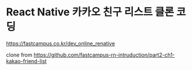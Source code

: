 # React Native 카카오 친구 리스트 클론 코딩

https://fastcampus.co.kr/dev_online_renative

clone from https://github.com/fastcampus-rn-intruduction/part2-ch1-kakao-friend-list
